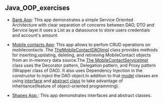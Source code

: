 ## Java_OOP_exercises



- [Bank App](/bank_app/):  This app demonstrates a simple Service Oriented Architecture with clear separation of concerns between DAO, DTO and Service layer.It uses a List as a datasource to store users credentials and account's amount.

- [Mobile contacts App](/mobilecontacts_app/):  This app allows  to perfom CRUD operations on mobilecontacts .The [TheMobileContactDAOImpl](/mobilecontacts_app/dao/MobileContactDAOImpl.java) class provides methods for inserting,updating, deleting, and retrieving MobileContact objects from an in-memory data source.The [The MobileContactServiceImpl](/mobilecontacts_app/service/MobileContactServiceImpl.java) class uses the Decorator pattern, Delegation    pattern,   and Proxy pattern (Wrapper class of DAO). It also uses Dependency  Injection in the constructor to inject the DAO object.In addition to that [model](/mobilecontacts_app/model/) classes are using [interface](mobilecontacts_app/model/IdentifiableEntity.java) and [abstract class](mobilecontacts_app/model/AbstractEntity.java) to take advantage of inheritance(feature of object-oriented programming).


- [Shapes App ](/shapes_app/): This app demonstrates interfaces and abstract classes.




